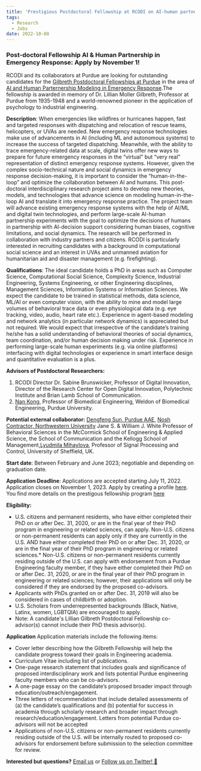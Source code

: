 ```yaml
---
title: 'Prestigious Postdoctoral Fellowship at RCODI on AI-human partnership in emergency response '
tags:
  - Research
  - Jobs
date: 2022-10-08
---
```

### Post-doctoral Fellowship AI & Human Partnership in Emergency Response: Apply by November 1! 

RCODI and its collaborators at Purdue are looking for outstanding candidates for the [Gilbreth Postdoctoral Fellowships at Purdue](https://engineering.purdue.edu/Engr/Research/GilbrethFellowships#about) in the area of [AI and Human Parternership Modeling in Emergency Response](https://engineering.purdue.edu/Engr/Research/GilbrethFellowships/ResearchProposals/2023-24/ai-and-human-partnership-modeling-for-emergency-dispatch).The fellowship is awarded in memory of Dr. Lillian Moller Gilbreth, Professor at Purdue from 1935-1948 and a world-renowned pioneer in the application of psychology to industrial engineering. 

**Description**:
When emergencies like wildfires or hurricanes happen, fast and targeted responses with dispatching and relocation of rescue teams, helicopters, or UVAs are needed. New emergency response technologies make use of advancements in AI (including ML and autonomous systems) to increase the success of targeted dispatching. Meanwhile, with the ability to trace emergency-related data at scale, digital twins offer new ways to prepare for future emergency responses in the “virtual” but “very real” representation of distinct emergency response systems. However, given the complex socio-technical nature and social dynamics in emergency response decision-making, it is important to consider the “human-in-the-loop” and optimize the collaboration between AI and humans. This post-doctoral interdisciplinary research project aims to develop new theories, models, and technologies that advance science on modeling human-in-the-loop AI and translate it into emergency response practice. The project team will advance existing emergency response systems with the help of AI/ML and digital twin technologies, and perform large-scale AI-human partnership experiments with the goal to optimize the decisions of humans in partnership with AI-decision support considering human biases, cognitive limitations, and social dynamics. The research will be performed in collaboration with industry partners and citizens. RCODI is particularly interested in recruiting candidates with a background in computational social science and an interest in UVAs and unmanned aviation for humanitarian aid and disaster management (e.g. firefighting). 

**Qualifications**: 
The ideal candidate holds a PhD in areas such as Computer Science, Computational Social Science, Complexity Science, Industrial Engineering, Systems Engineering, or other Engineering disciplines, Management Sciences, Information Systems or Information Sciences.  We expect the candidate to be trained in statistical methods, data science, ML/AI or even computer vision, with the ability to mine and model large volumes of behavioral trace data or even physiological data (e.g. eye tracking, video, audio, heart rate etc.). Experience in agent-based modeling and network analytics (in particular network dynamics) is appreciated but not required. We would expect that irrespective of the candidate’s training he/she has a solid understanding of behavioral theories of social dynamics, team coordination, and/or human decision making under risk. Experience in performing large-scale human experiments (e.g. via online platforms) interfacing with digital technologies or experience in smart interface design and quantitative evaluation is a plus. 

**Advisors of Postdoctoral Researchers:** 

1. RCODI Director Dr. Sabine Brunswicker, Professor of Digital Innovation, Director of the Research Center for Open Digital Innovation, Polytechnic Institute and Brian Lamb School of Communication. 
2. [Nan Kong](https://engineering.purdue.edu/BASO/people/Nan_Kong), Professor of Biomedical Engineering, Weldon of Biomedical Engineering, Purdue University. 

**Potential external collaborator:**
[Dengfeng Sun, Purdue AAE](https://web.ics.purdue.edu/~dsun/), [Nosh Contractor, Northwestern University](https://nosh.northwestern.edu/) Jane S. & William J. White Professor of Behavioral Sciences in the McCormick School of Engineering & Applied Science, the School of Communication and the Kellogg School of Management,[Lyudmila Mihaylova](https://www.sheffield.ac.uk/acse/department/people/academic/lyudmila-mihaylova), Professor of Signal Processing and Control, University of Sheffield, UK. 

**Start date**: 
Between February and June 2023; negotiable and depending on graduation date.  

**Application Deadline**: Applications are accepted starting July 11, 2022. Application closes on November 1, 2023. Apply by creating a profile [here](https://purdue.infoready4.com/?_ga=2.41183973.65491694.1664385080-123922525.1663852064#competitionDetail/1877897). You find more details on the prestigous fellowship program [here](https://engineering.purdue.edu/Engr/Research/GilbrethFellowships#about)

**Eligibility:**
* U.S. citizens and permanent residents, who have either completed their PhD on or after Dec. 31, 2020, or are in the final year of their PhD program in engineering or related sciences, can apply. Non-U.S. citizens or non-permanent residents can apply only if they are currently in the U.S. AND have either completed their PhD on or after Dec. 31, 2020, or are in the final year of their PhD program in engineering or related sciences.* Non-U.S. citizens or non-permanent residents currently residing outside of the U.S. can apply with endorsement from a Purdue Engineering faculty member, if they have either completed their PhD on or after Dec. 31, 2020, or are in the final year of their PhD program in engineering or related sciences; however, their applications will only be considered if they are endorsed by the proposed co-advisors. 
* Applicants with PhDs granted on or after Dec. 31, 2019 will also be considered in cases of childbirth or adoption.
* U.S. Scholars from underrepresented backgrounds (Black, Native, Latinx, women, LGBTQIA) are encouraged to apply.
* Note: A candidate's Lillian Gilbreth Postdoctoral Fellowship co-advisor(s) cannot include their PhD thesis advisor(s). 

**Application**
Application materials include the following items:

* Cover letter describing how the Gilbreth Fellowship will help the candidate progress toward their goals in Engineering academia.
* Curriculum Vitae including list of publications.
* One-page research statement that includes goals and significance of proposed interdisciplinary work and lists potential Purdue engineering faculty members who can be co-advisors.
* A one-page essay on the candidate’s proposed broader impact through education/outreach/engagement.
* Three letters of recommendation that include detailed assessments of (a) the candidate’s qualifications and (b) potential for success in academia through scholarly research and broader impact through research/education/engagement. Letters from potential Purdue co-advisors will not be accepted
* Applications of non-U.S. citizens or non-permanent residents currently residing outside of the U.S. will be internally routed to proposed co-advisors for endorsement before submission to the selection committee for review.

**Interested but questions?**
[Email us](mailto:sbrunswi@purdue.edu) or [Follow us on Twitter! 🙌](https://twitter.com/purdue_rcodi)


